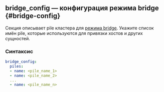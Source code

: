 ## bridge_config — конфигурация режима bridge {#bridge-config}

Секция описывает pile кластера для [режима bridge](../../concepts/bridge.md). Укажите список имён pile, которые используются для привязки хостов и других сущностей.

### Синтаксис

```yaml
bridge_config:
  piles:
  - name: <pile_name_1>
  - name: <pile_name_2>
  ...
  - name: <pile_name_n>
```
